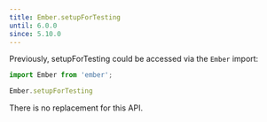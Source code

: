 ```yaml
---
title: Ember.setupForTesting
until: 6.0.0
since: 5.10.0
---
```



Previously, setupForTesting could be accessed via the `Ember` import:
```js
import Ember from 'ember';

Ember.setupForTesting
```

There is no replacement for this API.
